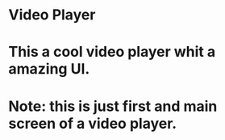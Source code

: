 # Video Player
# This a cool video player whit a amazing UI.
# Note: this is just first and main screen of a video player. 
